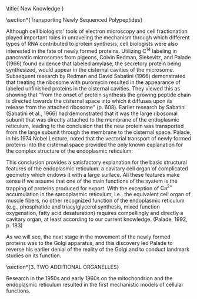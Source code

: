 \title{
New Knowledge
}

\section*{Transporting Newly Sequenced Polypeptides}

Although cell biologists' tools of electron microscopy and cell fractionation played important roles in unraveling the mechanism through which different types of RNA contributed to protein synthesis, cell biologists were also interested in the fate of newly formed proteins. Utilizing $\mathrm{C}^{14}$ labeling in pancreatic microsomes from pigeons, Colvin Redman, Siekevitz, and Palade (1966) found evidence that labeled amylase, the secretory protein being synthesized, would appear in the cisternal cavities of the microsome. Subsequent research by Redman and David Sabatini (1966) demonstrated that treating the ribosome with puromycin resulted in the appearance of labeled unfinished proteins in the cisternal cavities. They viewed this as showing that "from the onset of protein synthesis the growing peptide chain is directed towards the cisternal space into which it diffuses upon its release from the attached ribosome" (p. 608). Earlier research by Sabatini (Sabatini et al., 1966) had demonstrated that it was the large ribosomal subunit that was directly attached to the membrane of the endoplasmic reticulum, leading to the conclusion that the new protein was transported from the large subunit through the membrane to the cisternal space. Palade, in his 1974 Nobel Lecture, noted that the vectorial transport of newly formed proteins into the cisternal space provided the only known explanation for the complex structure of the endoplasmic reticulum:

This conclusion provides a satisfactory explanation for the basic structural features of the endoplasmic reticulum: a cavitary cell organ of complicated geometry which endows it with a large surface. All these features make sense if we assume that one of the main functions of the system is the trapping of proteins produced for export. With the exception of $\mathrm{Ca}^{2+}$ accumulation in the sarcoplasmic reticulum, i.e., the equivalent cell organ of muscle fibers, no other recognized function of the endoplasmic reticulum (e.g., phosphatide and triacylglycerol synthesis, mixed function oxygenation, fatty acid desaturation) requires compellingly and directly a cavitary organ, at least according to our current knowledge. (Palade, 1992, p. 183)

As we will see, the next stage in the movement of the newly formed proteins was to the Golgi apparatus, and this discovery led Palade to reverse his earlier denial of the reality of the Golgi and to conduct landmark studies on its function.

\section*{3. TWO ADDITIONAL ORGANELLES}

Research in the 1950s and early 1960s on the mitochondrion and the endoplasmic reticulum resulted in the first mechanistic models of cellular functions.